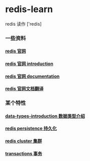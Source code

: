 # redis-learn
redis 读作 ['redis] 
### 一些资料

#### [redis 官网 ](https://redis.io/)
#### [redis 官网 introduction  ](https://redis.io/topics/introduction)
#### [redis 官网 documentation](https://redis.io/documentation)

#### [redis 官网文档翻译](http://redisdoc.com/)
### 某个特性 
#### [data-types-introduction 数据类型介绍](https://github.com/ZH379411584/redis-learn/blob/master/data-types-intr.md)
#### [redis persistence 持久化](https://github.com/ZH379411584/redis-learn/blob/master/Persistence.md)
#### [redis cluster 集群](https://github.com/ZH379411584/redis-learn/blob/master/Cluster.md)
#### [transactions 事务](https://github.com/ZH379411584/redis-learn/blob/master/transactions.md)

